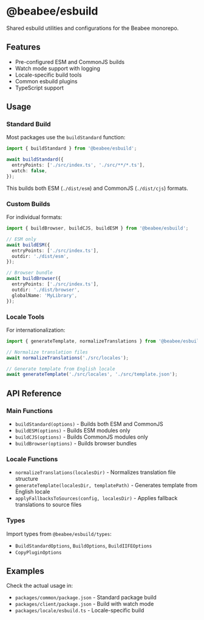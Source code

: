 # @beabee/esbuild

Shared esbuild utilities and configurations for the Beabee monorepo.

## Features

- Pre-configured ESM and CommonJS builds
- Watch mode support with logging
- Locale-specific build tools
- Common esbuild plugins
- TypeScript support

## Usage

### Standard Build

Most packages use the `buildStandard` function:

```typescript
import { buildStandard } from '@beabee/esbuild';

await buildStandard({
  entryPoints: ['./src/index.ts', './src/**/*.ts'],
  watch: false,
});
```

This builds both ESM (`./dist/esm`) and CommonJS (`./dist/cjs`) formats.

### Custom Builds

For individual formats:

```typescript
import { buildBrowser, buildCJS, buildESM } from '@beabee/esbuild';

// ESM only
await buildESM({
  entryPoints: ['./src/index.ts'],
  outdir: './dist/esm',
});

// Browser bundle
await buildBrowser({
  entryPoints: ['./src/index.ts'],
  outdir: './dist/browser',
  globalName: 'MyLibrary',
});
```

### Locale Tools

For internationalization:

```typescript
import { generateTemplate, normalizeTranslations } from '@beabee/esbuild';

// Normalize translation files
await normalizeTranslations('./src/locales');

// Generate template from English locale
await generateTemplate('./src/locales', './src/template.json');
```

## API Reference

### Main Functions

- `buildStandard(options)` - Builds both ESM and CommonJS
- `buildESM(options)` - Builds ESM modules only
- `buildCJS(options)` - Builds CommonJS modules only
- `buildBrowser(options)` - Builds browser bundles

### Locale Functions

- `normalizeTranslations(localesDir)` - Normalizes translation file structure
- `generateTemplate(localesDir, templatePath)` - Generates template from English locale
- `applyFallbacksToSources(config, localesDir)` - Applies fallback translations to source files

### Types

Import types from `@beabee/esbuild/types`:

- `BuildStandardOptions`, `BuildOptions`, `BuildIIFEOptions`
- `CopyPluginOptions`

## Examples

Check the actual usage in:

- `packages/common/package.json` - Standard package build
- `packages/client/package.json` - Build with watch mode
- `packages/locale/esbuild.ts` - Locale-specific build

